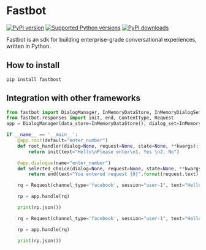 # Fastbot

[![PyPI version](https://img.shields.io/pypi/v/fastbot.svg)](https://pypi.org/project/fastbot/)
[![Supported Python versions](https://img.shields.io/pypi/pyversions/fastbot.svg)](https://pypi.org/project/fastbot/)
[![PyPI downloads](https://img.shields.io/pypi/dm/fastbot.svg)](https://pypistats.org/packages/fastbot)

Fastbot is an sdk for building enterprise-grade conversational experiences, written in Python.


## How to install 

```shell
pip install fastbost
```


## Integration with other frameworks

```python
from fastbot import DialogManager, InMemoryDataStore, InMemoryDialogSet
from fastbot.responses import init, end, ContentType, Request
app = DialogManager(data_store=InMemoryDataStore(), dialog_set=InMemoryDialogSet())

if __name__ == '__main__':
    @app.root(default="enter_number")
    def root_handler(dialog=None, request=None, state=None, **kwargs):
        return init(text="Hello\nPlease enter\n1. Yes \n2. No")

    @app.dialogue(name="enter_number")
    def selected_choice(dialog=None, request=None, state=None, **kwargs):
        return end(text="You entered request {0}".format(request.text), content_type=ContentType.TEXT)

    rq = Request(channel_type='facebook', session="user-1", text="Hello")

    rp = app.handle(rq)

    print(rp.json())

    rq = Request(channel_type='facebook', session="user-1", text="Hello")

    rp = app.handle(rq)

    print(rp.json())
```




